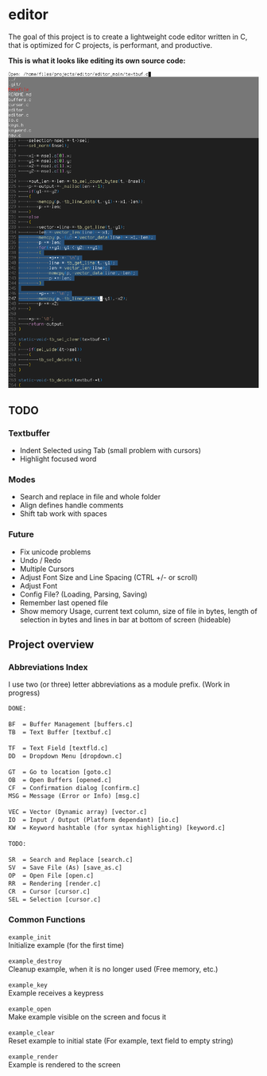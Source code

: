 # editor

The goal of this project is to create a lightweight code editor written in C,
that is optimized for C projects, is performant, and productive.

**This is what it looks like editing its own source code:**

![Screenshot of Editor](scrnshot.png)

## TODO

### Textbuffer
- Indent Selected using Tab (small problem with cursors)
- Highlight focused word

### Modes
- Search and replace in file and whole folder
- Align defines handle comments
- Shift tab work with spaces

### Future
- Fix unicode problems
- Undo / Redo
- Multiple Cursors
- Adjust Font Size and Line Spacing (CTRL +/- or scroll)
- Adjust Font
- Config File? (Loading, Parsing, Saving)
- Remember last opened file
- Show memory Usage, current text column,
	size of file in bytes, length of selection in bytes and lines
	in bar at bottom of screen (hideable)

## Project overview

### Abbreviations Index

I use two (or three) letter abbreviations as a module prefix.
(Work in progress)

```
DONE:

BF  = Buffer Management [buffers.c]
TB  = Text Buffer [textbuf.c]

TF  = Text Field [textfld.c]
DD  = Dropdown Menu [dropdown.c]

GT  = Go to location [goto.c]
OB  = Open Buffers [opened.c]
CF  = Confirmation dialog [confirm.c]
MSG = Message (Error or Info) [msg.c]

VEC = Vector (Dynamic array) [vector.c]
IO  = Input / Output (Platform dependant) [io.c]
KW  = Keyword hashtable (for syntax highlighting) [keyword.c]

TODO:

SR  = Search and Replace [search.c]
SV  = Save File (As) [save_as.c]
OP  = Open File [open.c]
RR  = Rendering [render.c]
CR  = Cursor [cursor.c]
SEL = Selection [cursor.c]
```

### Common Functions

`example_init`\
Initialize example (for the first time)

`example_destroy`\
Cleanup example, when it is no longer used (Free memory, etc.)

`example_key`\
Example receives a keypress

`example_open`\
Make example visible on the screen and focus it

`example_clear`\
Reset example to initial state
(For example, text field to empty string)

`example_render`\
Example is rendered to the screen
